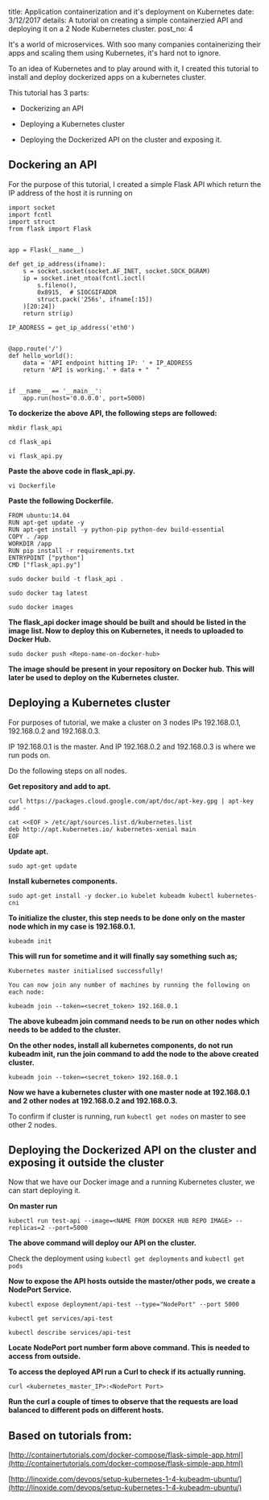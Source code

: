 title: Application containerization and it's deployment on Kubernetes
date: 3/12/2017
details: A tutorial on creating a simple containerzied API and deploying it on a 2 Node Kubernetes cluster.
post_no: 4

It's a world of microservices. With soo many companies containerizing their apps and scaling
them using Kubernetes, it's hard not to ignore.

To an idea of Kubernetes and to play around with it, I created this tutorial to install and deploy dockerized apps on a kubernetes
cluster.

This tutorial has 3 parts:

* Dockerizing an API

* Deploying a Kubernetes cluster

* Deploying the Dockerized API on the cluster and exposing it.

## **Dockering an API** ##

For the purpose of this tutorial, I created a simple Flask API which return the IP address of the host it is running on

    import socket
    import fcntl
    import struct
    from flask import Flask


    app = Flask(__name__)

    def get_ip_address(ifname):
        s = socket.socket(socket.AF_INET, socket.SOCK_DGRAM)
        ip = socket.inet_ntoa(fcntl.ioctl(
            s.fileno(),
            0x8915,  # SIOCGIFADDR
            struct.pack('256s', ifname[:15])
        )[20:24])
        return str(ip)

    IP_ADDRESS = get_ip_address('eth0')


    @app.route('/')
    def hello_world():
        data = 'API endpoint hitting IP: ' + IP_ADDRESS
        return 'API is working.' + data + "  "


    if __name__ == '__main__':
        app.run(host='0.0.0.0', port=5000)


**To dockerize the above API, the following steps are followed:**

```mkdir flask_api```

```cd flask_api```

```vi flask_api.py```

**Paste the above code in flask_api.py.**

```vi Dockerfile```

**Paste the following Dockerfile.**

    FROM ubuntu:14.04
    RUN apt-get update -y
    RUN apt-get install -y python-pip python-dev build-essential
    COPY . /app
    WORKDIR /app
    RUN pip install -r requirements.txt
    ENTRYPOINT ["python"]
    CMD ["flask_api.py"]

```sudo docker build -t flask_api .```

```sudo docker tag latest```

```sudo docker images```

**The flask_api docker image should be built and should be listed in the image list. Now to deploy this on Kubernetes, it needs to uploaded to Docker Hub.**

```sudo docker push <Repo-name-on-docker-hub>```

**The image should be present in your repository on Docker hub. This will later be used to deploy on the Kubernetes cluster.**

## **Deploying a Kubernetes cluster** ##

For purposes of tutorial, we make a cluster on 3 nodes IPs 192.168.0.1, 192.168.0.2 and 192.168.0.3.

IP 192.168.0.1 is the master. And IP 192.168.0.2 and 192.168.0.3 is where we run pods on.

Do the following steps on all nodes.

**Get repository and add to apt.**

```curl https://packages.cloud.google.com/apt/doc/apt-key.gpg | apt-key add -```

    cat <<EOF > /etc/apt/sources.list.d/kubernetes.list
    deb http://apt.kubernetes.io/ kubernetes-xenial main
    EOF

**Update apt.**

```sudo apt-get update```

**Install kubernetes components.**

```sudo apt-get install -y docker.io kubelet kubeadm kubectl kubernetes-cni```

**To initialize the cluster, this step needs to be done only on the master node which in my case is 192.168.0.1.**

```kubeadm init```

**This will run for sometime and it will finally say something such as;**

    Kubernetes master initialised successfully!

    You can now join any number of machines by running the following on each node:

    kubeadm join --token=<secret_token> 192.168.0.1

**The above kubeadm join command needs to be run on other nodes which needs to be added to the cluster.**

**On the other nodes, install all kubernetes components, do not run kubeadm init, run the join command to add the node to the above created cluster.**

```kubeadm join --token=<secret_token> 192.168.0.1```

**Now we have a kubernetes cluster with one master node at 192.168.0.1 and 2 other nodes at 192.168.0.2 and 192.168.0.3.**

To confirm if cluster is running, run ```kubectl get nodes``` on master to see other 2 nodes.

## **Deploying the Dockerized API on the cluster and exposing it outside the cluster** ##

Now that we have our Docker image and a running Kubernetes cluster, we can start deploying it.

**On master run**

```kubectl run test-api --image=<NAME FROM DOCKER HUB REPO IMAGE> --replicas=2 --port=5000```

**The above command will deploy our API on the cluster.**

Check the deployment using ```kubectl get deployments``` and ```kubectl get pods```

**Now to expose the API hosts outside the master/other pods, we create a  NodePort Service.**

```kubectl expose deployment/api-test --type="NodePort" --port 5000```

```kubectl get services/api-test```

```kubectl describe services/api-test```

**Locate NodePort port number form above command. This is needed to access from outside.**

**To access the deployed API run a Curl to check if its actually running.**

```curl <kubernetes_master_IP>:<NodePort Port>```

**Run the curl a couple of times to observe that the requests are load balanced to different pods on different hosts.**

## **Based on tutorials from:** ##

[http://containertutorials.com/docker-compose/flask-simple-app.html](http://containertutorials.com/docker-compose/flask-simple-app.html)

[http://linoxide.com/devops/setup-kubernetes-1-4-kubeadm-ubuntu/](http://linoxide.com/devops/setup-kubernetes-1-4-kubeadm-ubuntu/)








